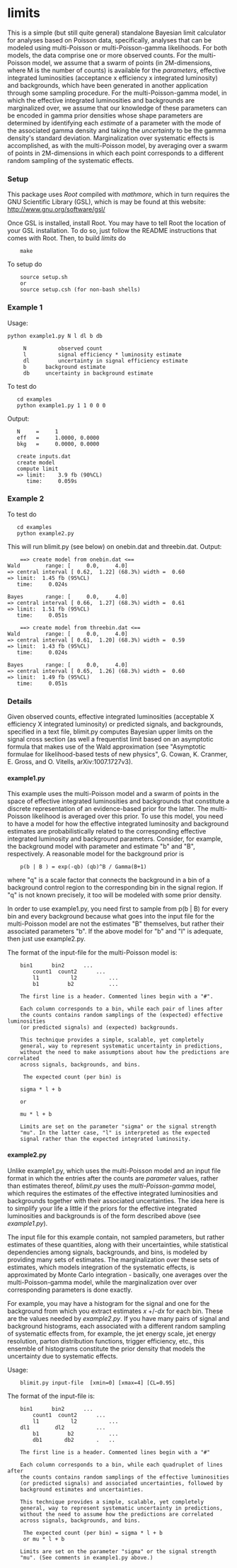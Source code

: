 # limits
This is a simple (but still quite general) standalone Bayesian limit calculator for analyses based on Poisson data, specifically, analyses that can be modeled using multi-Poisson or multi-Poisson-gamma likelihoods. For both models, the data comprise one or more observed counts. For the multi-Poisson model, we assume that a swarm of points (in 2M-dimensions, where M is the number of counts) is available for the *parameters*, effective integrated luminosities (acceptance x efficiency x integrated luminosity) and backgrounds, which have been generated in another application through some sampling procedure. For the multi-Poisson-gamma model, in which the effective integrated luminosities and backgrounds are marginalized over, we assume that our knowledge of these parameters can be encoded in gamma prior densities whose shape parameters are determined by identifying each *estimate* of a parameter with the mode of the associated gamma density and taking the *uncertainty* to be the gamma density's standard deviation. Marginalization over systematic effects is accomplished, as with the multi-Poisson model, by averaging over a swarm of points in 2M-dimensions in which each point corresponds to a different random sampling of the systematic effects.

### Setup
This package uses *Root* compiled with *mathmore*, which in turn requires the GNU Scientific Library (GSL), which is may be found at this website: http://www.gnu.org/software/gsl/

Once GSL is installed, install Root. You may have to tell Root the location of your GSL installation. To do so, just follow the README instructions that comes with Root. Then, to build _limits_ do
```
	make
```
  
To setup do
```
	source setup.sh
	or
	source setup.csh (for non-bash shells)
```
### Example 1
Usage:
```
python example1.py N l dl b db

     N         	observed count
     l       	signal efficiency * luminosity estimate
     dl     	uncertainty in signal efficiency estimate
     b		background estimate
     db   	uncertainty in background estimate
  ```
To test do
```
   cd examples
   python example1.py 1 1 0 0 0
   ```
  
Output:
```
   N     =     1
   eff   =     1.0000, 0.0000 
   bkg 	 =     0.0000, 0.0000

   create inputs.dat
   create model
   compute limit
   => limit:    3.9 fb (90%CL)
      time:     0.059s
   ```


### Example 2
To test do
```
   cd examples
   python example2.py
   ```
This will run blimit.py (see below) on onebin.dat and threebin.dat.
Output:
```
	==> create model from onebin.dat <==
Wald		range: [     0.0,     4.0]
=> central interval [ 0.62,  1.22] (68.3%) width =  0.60
=> limit:  1.45 fb (95%CL)
   time:     0.024s

Bayes		range: [     0.0,     4.0]
=> central interval [ 0.66,  1.27] (68.3%) width =  0.61
=> limit:  1.51 fb (95%CL)
   time:     0.051s

	==> create model from threebin.dat <==
Wald		range: [     0.0,     4.0]
=> central interval [ 0.61,  1.20] (68.3%) width =  0.59
=> limit:  1.43 fb (95%CL)
   time:     0.024s

Bayes		range: [     0.0,     4.0]
=> central interval [ 0.65,  1.26] (68.3%) width =  0.60
=> limit:  1.49 fb (95%CL)
   time:     0.051s
```

### Details
Given observed counts, effective integrated luminosities (acceptable X
efficiency X integrated luminosity)
or predicted signals,
and backgrounds, specified in a text file, blimit.py  computes
Bayesian upper limits on the signal cross section (as well a
frequentist limit based on an asymptotic formula that makes use of the
Wald approximation (see "Asymptotic formulae for likelihood-based
tests of new physics", G. Cowan, K. Cranmer, E. Gross, and O. Vitells,
arXiv:1007.1727v3).

#### example1.py
This example uses the multi-Poisson model and a swarm of points in the
space of effective integrated luminosities and backgrounds that
constitute a discrete representation of an evidence-based prior for
the latter. The multi-Poisson
likelihood is averaged over this prior. To use this model, you need to
have a model for how the effective integrated luminosity and
background estimates are probabilistically related to the
corresponding effective integrated luminosity and background
parameters.  Consider, for example, the background model with parameter and
estimate "b" and "B", respectively. A reasonable model
for the background prior is 
```
	p(b | B ) = exp(-qb) (qb)^B / Gamma(B+1) 
```
where "q" is a scale factor that connects the background in a bin of a
 background control region to the corresponding bin in the signal
 region.  If "q" is not known precisely, it too will be modeled with
 some prior density.

In order to use example1.py, you need first to sample from p(b |
B) for every bin and every background because what goes into the input
file for the multi-Poisson model are not the estimates "B" themselves, but
rather their associated parameters "b". If the above model for "b" and
"l" is adequate, then just use example2.py.

The format of the input-file for the multi-Poisson model is:
```
	bin1      bin2     	...
    	count1  count2 		...
    	l1          l2         	...
    	b1         b2        	...
	
    The first line is a header. Commented lines begin with a "#".
    
    Each column corresponds to a bin, while each pair of lines after
    the counts contains random samplings of the (expected) effective luminosities
	(or predicted signals) and (expected) backgrounds. 

    This technique provides a simple, scalable, yet completely
    general, way to represent systematic uncertainty in predictions,
    without the need to make assumptions about how the predictions are correlated
	across signals, backgrounds, and bins.
     
     The expected count (per bin) is

	sigma * l + b

	or

	mu * l + b

	Limits are set on the parameter "sigma" or the signal strength
	"mu". In the latter case, "l" is interpreted as the expected
	signal rather than the expected integrated luminosity.
```


#### example2.py
Unlike example1.py, which uses the
multi-Poisson model and an input file format in which the entries
after the counts are _parameter_ values, rather than estimates thereof,
_blimit.py_ uses the _multi-Poisson-gamma_ model, which requires the
estimates of the effective integrated luminosities and backgrounds
together with their associated uncertainties. The idea here is to
simplify your life a little if the priors for the effective integrated
luminosities and backgrounds is of the form described above (see 
*example1.py*).

The input file for this example contain, not sampled parameters, but rather 
estimates of these quantities, along with their uncertainties, while
statistical dependencies  among
signals, backgrounds, and bins, is modeled by providing many sets of
estimates. The marginalization over these sets of estimates, which
models
integration of the systematic effects, is
approximated by Monte Carlo integration - basically, one
averages over the multi-Poisson-gamma model, while the marginalization
over over  corresponding parameters is done exactly. 

For example, you may have a histogram for the signal and one for the
background from which you extract estimates _x_ +/-_dx_ for each bin. These are
the values needed by _example2.py_. If you have many pairs of signal and
background histograms, each associated with a different random
sampling of systematic effects from, for example, the jet energy scale, jet energy
resolution, parton distribution functions, trigger efficiency, etc.,
this ensemble of histograms constitute the prior density that models
the uncertainty due to systematic effects.

Usage:
```
    blimit.py input-file  [xmin=0] [xmax=4] [CL=0.95]
```

The format of the input-file is:
```
	bin1      bin2     	...
    	count1  count2 		...
    	l1          l2         	...
	dl1        dl2       	...
    	b1         b2        	...
    	db1       db2       .	..
	
    The first line is a header. Commented lines begin with a "#"
    
    Each column corresponds to a bin, while each quadruplet of lines after
    the counts contains random samplings of the effective luminosities
	(or predicted signals) and associated uncertainties, followed by
	background estimates and uncertainties. 

    This technique provides a simple, scalable, yet completely
    general, way to represent systematic uncertainty in predictions,
    without the need to assume how the predictions are correlated
	across signals, backgrounds, and bins.
     
     The expected count (per bin) = sigma * l + b
	 or mu * l + b

	Limits are set on the parameter "sigma" or the signal strength
	"mu". (See comments in example1.py above.)
```
